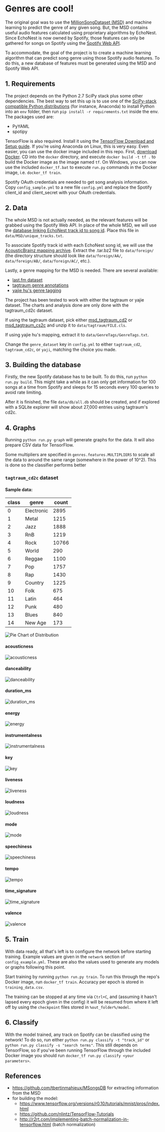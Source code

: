 # Genres are cool!

The original goal was to use the [MillionSongDataset (MSD)](http://labrosa.ee.columbia.edu/millionsong/)
and machine learning to predict the genre of any given song. But, the MSD contains useful audio features
calculated using proprietary algorithms by EchoNest. Since EchoNest is now owned by Spotify,
those features can only be gathered for songs on Spotify using the [Spotify Web API](https://developer.spotify.com/web-api/get-audio-features/).

To accommodate, the goal of the project is to create a machine learning algorithm that can predict song
genre using those Spotify audio features. To do this, a new database of features must be generated using
the MSD and Spotify Web API.


## 1. Requirements

The project depends on the Python 2.7 SciPy stack plus some other dependencies. The best way to set this up is to use one of the
[SciPy-stack compatible Python distributions](http://www.scipy.org/install.html) (for instance, Anaconda) to install Python into an `env` folder,
then run `pip install -r requirements.txt` inside the env. The packages used are:

 - PyYAML
 - spotipy
 
TensorFlow is also required. Install it using the [TensorFlow Download and Setup guide](https://www.tensorflow.org/versions/r0.10/get_started/os_setup.html#download-and-setup).
If you're using Anaconda on Linux, this is very easy. Even easier, you can use the docker image included in this repo.
First, [download Docker](https://www.docker.com/products/overview). CD into the `docker` directory, and execute
`docker build -t tf .` to build the Docker image as the image named `tf`. On Windows, you can now use the included
`docker_tf.bat` to execute `run.py` commands in the Docker image, i.e. `docker_tf train`.
 
Spotify OAuth credentials are needed to get song analysis information. Copy `config_sample.yml` to a new file 
`config.yml` and replace the Spotify client_id and client_secret with your OAuth credentials.
 
 
## 2. Data

The whole MSD is not actually needed, as the relevant features will be grabbed using the Spotify Web API.
In place of the whole MSD, we will use the [database linking EchoNest track id to song id](http://labrosa.ee.columbia.edu/millionsong/sites/default/files/AdditionalFiles/unique_tracks.txt).
Place this file in `data/MSD/unique_tracks.txt`.

To associate Spotify track id with each EchoNest song id, we will use the [AcousticBrainz mapping archive](http://labs.acousticbrainz.org/million-song-dataset-echonest-archive).
Extract the .tar.bz2 file to `data/foreign/`
(the directory structure should look like `data/foreign/AA/`, `data/foreign/AB/`, `data/foreign/AC/`, etc.).

Lastly, a genre mapping for the MSD is needed. There are several available:
  
 - [last.fm dataset](http://labrosa.ee.columbia.edu/millionsong/lastfm)
 - [tagtraum genre annotations](http://www.tagtraum.com/msd_genre_datasets.html)
 - [yajie hu's genre tagging](http://web.cs.miami.edu/home/yajiehu/resource/genre/index.html)

The project has been tested to work with either the tagtraum or yajie dataset. The charts and analysis done
are only done with the tagtraum_cd2c dataset.

If using the tagtraum dataset, pick either [msd_tagtraum_cd2](http://www.tagtraum.com/genres/msd_tagtraum_cd2.cls.zip)
or [msd_tagtraum_cs2c](http://www.tagtraum.com/genres/msd_tagtraum_cd2c.cls.zip) and unzip it to 
`data/tagtraum/FILE.cls`. 

If using yajie hu's mapping, extract it to `data/GenreTags/GenreTags.txt`.

Change the `genre_dataset` key in `config.yml` to either `tagtraum_cd2`, `tagtraum_cd2c`, or `yaji`, matching
the choice you made.


## 3. Building the database

Firstly, the new Spotify database has to be built. To do this, run `python run.py build`. This might take a while as it can only
get information for 100 songs at a time from Spotify and sleeps for 15 seconds every 100 queries to avoid rate limiting.

After it is finished, the file `data/db/all.db` should be created, and if explored with a SQLite
explorer will show about 27,000 entries using tagtraum's cd2c.


## 4. Graphs

Running `python run.py graph` will generate graphs for the data. It will also prepare CSV data for TensorFlow.

Some multipliers are specified in `genres.features.MULTIPLIERS` to scale all the data to around the same range
(somewhere in the power of 10^2). This is done so the classifier performs better

### `tagtraum_cd2c` dataset
#### Sample data:

| class 	| genre      	| count 	|
|-------	|------------	|-------	|
| 0     	| Electronic 	| 2895  	|
| 1     	| Metal      	| 1215  	|
| 2     	| Jazz       	| 1888  	|
| 3     	| RnB        	| 1219  	|
| 4     	| Rock       	| 10766 	|
| 5     	| World      	| 290   	|
| 6     	| Reggae     	| 1100  	|
| 7     	| Pop        	| 1757  	|
| 8     	| Rap        	| 1430  	|
| 9     	| Country    	| 1225  	|
| 10    	| Folk       	| 675   	|
| 11    	| Latin      	| 464   	|
| 12    	| Punk       	| 480   	|
| 13    	| Blues      	| 840   	|
| 14    	| New Age    	| 173   	|

![Pie Chart of Distribution](./graphs/tagtraum_cd2c/genres.png "Genre Distribution")

#### acousticness
![acousticness](./graphs/tagtraum_cd2c/acousticness.png "acousticness")

#### danceability
![danceability](./graphs/tagtraum_cd2c/danceability.png "danceability")

#### duration_ms
![duration_ms](./graphs/tagtraum_cd2c/duration_ms.png "duration_ms")

#### energy
![energy](./graphs/tagtraum_cd2c/energy.png "energy")

#### instrumentalness
![instrumentalness](./graphs/tagtraum_cd2c/instrumentalness.png "instrumentalness")

#### key
![key](./graphs/tagtraum_cd2c/key.png "key")

#### liveness
![liveness](./graphs/tagtraum_cd2c/liveness.png "liveness")

#### loudness
![loudness](./graphs/tagtraum_cd2c/loudness.png "loudness")

#### mode
![mode](./graphs/tagtraum_cd2c/mode.png "mode")

#### speechiness
![speechiness](./graphs/tagtraum_cd2c/speechiness.png "speechiness")

#### tempo
![tempo](./graphs/tagtraum_cd2c/tempo.png "tempo")

#### time_signature
![time_signature](./graphs/tagtraum_cd2c/time_signature.png "time_signature")

#### valence
![valence](./graphs/tagtraum_cd2c/valence.png "valence")


## 5. Train

With data ready, all that's left is to configure the network before starting training. Example values are given
in the `network` section of `config_example.yml`. These are also the values used to generate any models or
graphs following this point.
 
Start training by running `python run.py train`. To run this through the repo's
Docker image, run `docker_tf train`. Accuracy per epoch is stored in `training_data.csv`.

The training can be stopped at any time via `Ctrl+C`, and (assuming it hasn't lapsed every epoch given in the config)
it will be resumed from where it left off by using the `checkpoint` files stored in `%out_folder%/model`.

## 6. Classify

With the model trained, any track on Spotify can be classified using the network! To do so, run
either `python run.py classify -t "track_id"` or `python run.py classify -s "search terms"`. This still depends
on TensorFlow, so if you've been running TensorFlow through the included Docker image you should run
`docker_tf run.py classify <your parameters>`. 

## References

- https://github.com/tbertinmahieux/MSongsDB for extracting information from the MSD
- for building the model: 
    - https://www.tensorflow.org/versions/r0.10/tutorials/mnist/pros/index.html
    - https://github.com/nlintz/TensorFlow-Tutorials
    - http://r2rt.com/implementing-batch-normalization-in-tensorflow.html (batch normalization)


